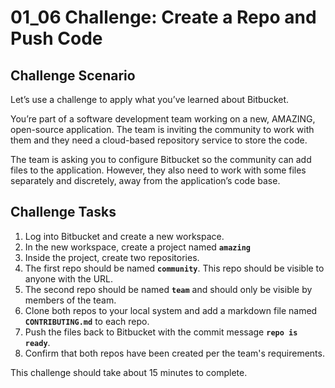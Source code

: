 # 01_06 Challenge: Create a Repo and Push Code

## Challenge Scenario
Let’s use a challenge to apply what you’ve learned about Bitbucket.

You’re part of a software development team working on a new, AMAZING, open-source application.  The team is inviting the community to work with them and they need a cloud-based repository service to store the code.

The team is asking you to configure Bitbucket so the community can add files to the application.  However, they also need to work with some files separately and discretely, away from the application’s code base.

## Challenge Tasks
1. Log into Bitbucket and create a new workspace.
1. In the new workspace, create a project named **`amazing`**
1. Inside the project, create two repositories.
1. The first repo should be named **`community`**.  This repo should be visible to anyone with the URL.
1. The second repo should be named **`team`** and should only be visible by members of the team.
1. Clone both repos to your local system and add a markdown file named **`CONTRIBUTING.md`** to each repo.
1. Push the files back to Bitbucket with the commit message **`repo is ready`**.
1. Confirm that both repos have been created per the team's requirements.

This challenge should take about 15 minutes to complete.

